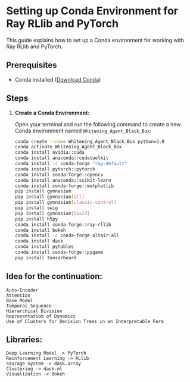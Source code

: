 # Setting up Conda Environment for Ray RLlib and PyTorch

This guide explains how to set up a Conda environment for working with Ray RLlib and PyTorch.

## Prerequisites

- Conda installed ([Download Conda](https://docs.conda.io/en/latest/miniconda.html))

## Steps

1. **Create a Conda Environment:**

   Open your terminal and run the following command to create a new Conda environment named `Whitening_Agent_Black_Box`:

   ```bash
   conda create --name Whitening_Agent_Black_Box python=3.9
   conda activate Whitening_Agent_Black_Box
   conda install nvidia::cuda
   conda install anaconda::cudatoolkit
   conda install -c conda-forge "ray-default"
   conda install pytorch::pytorch
   conda install conda-forge::opencv
   conda install anaconda::scikit-learn
   conda install conda-forge::matplotlib
   pip install gymnasium
   pip install gymnasium[all]
   pip install gymnasium[classic-control]
   pip install swig
   pip install gymnasium[box2d]
   pip install h5py
   conda install conda-forge::ray-rllib 
   conda install bokeh
   conda install -c conda-forge altair-all
   conda install dask
   conda install pytables
   conda install conda-forge::pygame
   pip install tensorboard
   ```

## Idea for the continuation:

    Auto-Encoder
    Attention
    Base Model
    Temporal Sequence
    Hierarchical Division
    Representation of Dynamics
    Use of Clusters for Decision Trees in an Interpretable Form

## Libraries:

    Deep Learning Model -> PyTorch
    Reinforcement Learning -> RLlib
    Storage System -> dask.array
    Clustering -> dask-ml
    Visualization -> Bokeh


   
